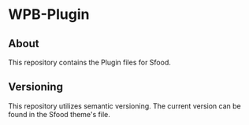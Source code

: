 # WPB-Plugin
## About
This repository contains the Plugin  files for Sfood. 

## Versioning
This repository utilizes semantic versioning. The current version can be found in the Sfood theme's file.